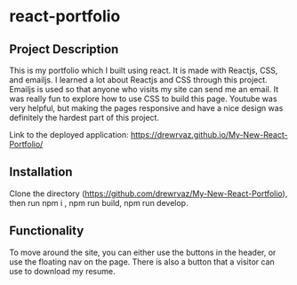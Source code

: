 # react-portfolio

## Project Description
This is my portfolio which I built using react. It is made with Reactjs, CSS, and emailjs. I learned a lot about Reactjs and CSS through this project. Emailjs is used so that anyone who visits my site can send me an email. It was really fun to explore how to use CSS to build this page. Youtube was very helpful, but making the pages responsive and have a nice design was definitely the hardest part of this project.

Link to the deployed application: https://drewrvaz.github.io/My-New-React-Portfolio/

## Installation
Clone the directory (https://github.com/drewrvaz/My-New-React-Portfolio), then run npm i , npm run build, npm run develop.

## Functionality
To move around the site, you can either use the buttons in the header, or use the floating nav on the page. There is also a button that a visitor can use to download my resume.

